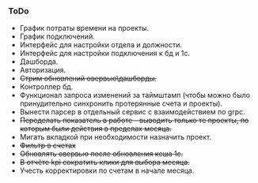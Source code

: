 ### ToDo
* График потраты времени на проекты.
* График подключений.
* Интерфейс для настройки отдела и должности.
* Интерфейс для настройки подключения к бд и 1с.
* Дашборда.
* Авторизация.
* ~~Стрим обновлений овервью\дашборды.~~
* Контроллер бд.
* Функционал запроса изменений за таймштамп (чтобы можно было принудительно синхронить протерянные счета и проекты).
* Вынести парсер в отдельный сервис с взаимодействием по grpc.
* ~~Переделать показатель в работе - выводить только те проекты, по которым были действия в пределах месяца.~~
* Мигать вкладкой при необходимости назначить проект.
* ~~Фильтр в счетах~~
* ~~Обновлять овервью после обновления кеша 1с.~~
* ~~В отчёте kpi сократить клики для выбора месяца.~~
* Учесть корректировки по счетам в начале месяца.